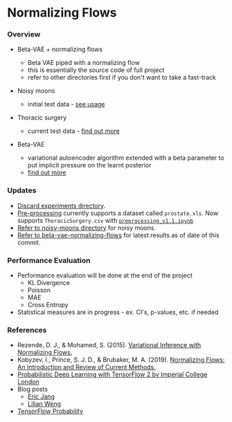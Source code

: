 # Normalizing Flows

### Overview
* Beta-VAE + normalizing flows
  * Beta VAE piped with a normalizing flow
  * this is essentially the source code of full project
  * refer to other directories first if you don't want to take a fast-track

* Noisy moons
  * initial test data - [see usage](https://scikit-learn.org/stable/modules/generated/sklearn.datasets.make_moons.html)

* Thoracic surgery 
  * current test data - [find out more](https://www.kaggle.com/sid321axn/thoraric-surgery)

* Beta-VAE 
  * variational autoencoder algorithm extended with a beta parameter to put implicit pressure on the learnt posterior
  * [find out more](https://paperswithcode.com/method/beta-vae)

### Updates 
* [Discard experiments directory](https://github.com/kaanguney/normalizing_flows/tree/main/notebooks/experiments).
* [Pre-processing](https://github.com/kaanguney/normalizing_flows/tree/main/scripts/preprocessing) currently supports a dataset called `prostate.xls`. Now supports `ThoracicSurgery.csv` with [`preprocessing_v1.1.ipynb`](https://github.com/kaanguney/normalizing_flows/blob/main/beta-vae-normalizing-flows/thoracic-surgery/preprocessing/preprocessing_v1.1.ipynb)
* [Refer to noisy-moons directory](https://github.com/kaanguney/normalizing_flows/tree/main/noisy-moons) for noisy moons.
* [Refer to beta-vae-normalizing-flows](https://github.com/kaanguney/normalizing_flows/tree/main/beta-vae-normalizing-flows) for latest results as of date of this commit.
  
### Performance Evaluation 
* Performance evaluation will be done at the end of the project
  * KL Divergence
  * Poisson
  * MAE
  * Cross Entropy
* Statistical measures are in progress - ex. CI's, p-values, etc. if needed

### References
* Rezende, D. J., & Mohamed, S. (2015). [Variational Inference with Normalizing Flows.](https://arxiv.org/abs/1505.05770v6)
* Kobyzev, I., Prince, S. J. D., & Brubaker, M. A. (2019). [Normalizing Flows: An Introduction and Review of Current Methods.](https://arxiv.org/abs/1908.09257v4)
* [Probabilistic Deep Learning with TensorFlow 2 by Imperial College London](https://www.coursera.org/learn/probabilistic-deep-learning-with-tensorflow2)
* Blog posts
  * [Eric Jang](https://github.com/ericjang/normalizing-flows-tutorial)
  * [Lilian Weng](https://lilianweng.github.io/lil-log/2018/10/13/flow-based-deep-generative-models.html)
* [TensorFlow Probability](https://www.tensorflow.org/probability)
